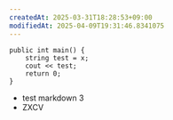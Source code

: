 ```yaml
---
createdAt: 2025-03-31T18:28:53+09:00
modifiedAt: 2025-04-09T19:31:46.8341075
---
```


```
public int main() {
	string test = x;
	cout << test;
	return 0;
}
```

-  test markdown 3
-  ZXCV
